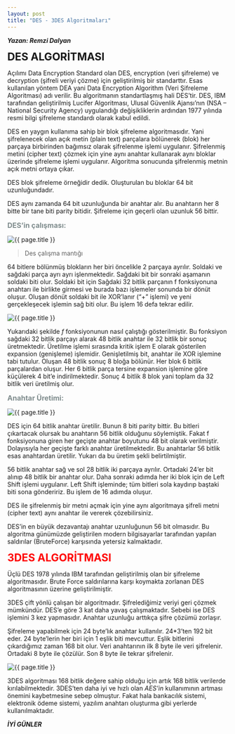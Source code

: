 ```yaml
---
layout: post
title: "DES - 3DES Algoritmaları"
---
```


***Yazan: Remzi Dalyan***

**<font size="5"> DES ALGORİTMASI</font>**

Açılımı Data Encryption Standard olan DES, encryption (veri şifreleme) ve decryption (şifreli veriyi çözme) için geliştirilmiş bir standarttır. Esas kullanılan yöntem DEA yani Data Encryption Algorithm (Veri Şifreleme Algoritması) adı verilir. Bu algoritmanın standartlaşmış hali DES’tir.
DES, IBM tarafından geliştirilmiş Lucifer Algoritması, Ulusal Güvenlik Ajansı’nın (NSA – National Security Agency) uygulandığı değişikliklerin ardından 1977 yılında resmi bilgi şifreleme standardı olarak kabul edildi.

DES en yaygın kullanıma sahip bir blok şifreleme algoritmasıdır. Yani şifrelenecek olan açık metin (plain text) parçalara bölünerek (blok) her parçaya birbirinden bağımsız olarak şifrelenme işlemi uygulanır. Şifrelenmiş metini (cipher text) çözmek için yine aynı anahtar kullanarak aynı bloklar üzerinde şifreleme işlemi uygulanır. Algoritma sonucunda şifrelenmiş metnin açık metni ortaya çıkar.

DES blok şifreleme örneğidir dedik. Oluşturulan bu bloklar 64 bit uzunluğundadır.

DES aynı zamanda 64 bit uzunluğunda bir anahtar alır. Bu anahtarın her 8 bitte bir tane biti parity bitidir. Şifreleme için geçerli olan uzunluk 56 bittir.

**<font color="#7f8c8d" size="3">DES’in çalışması:</font>**

<img src="{{ site.url }}/img/DES/des_birgecis.jpg" alt="{{ page.title }}">

>Des çalışma mantığı

64 bitlere bölünmüş blokların her biri öncelikle 2 parçaya ayrılır. Soldaki ve sağdaki parça ayrı ayrı işlenmektedir. Sağdaki bit bir sonraki aşamanın soldaki biti olur. Soldaki bit için Sağdaki 32 bitlik parçanın f fonksiyonuna anahtarı ile birlikte girmesi ve burada bazı işlemeler sonunda bir dönüt oluşur. Oluşan dönüt soldaki bit ile XOR’lanır (“+” işlemi) ve yeni gerçekleşecek işlemin sağ biti olur. Bu işlem 16 defa tekrar edilir.

<img src="{{ site.url }}/img/DES/des_fonk.jpg" alt="{{ page.title }}">

Yukarıdaki şekilde <i>f</i> fonksiyonunun nasıl çalıştığı gösterilmiştir. Bu fonksiyon sağdaki 32 bitlik parçayı alarak 48 bitlik anahtar ile 32 bitlik bir sonuç üretmektedir. Üretilme işlemi sırasında kritik işlem E olarak gösterilen expansion (genişleme) işlemidir. Genişletilmiş bit, anahtar ile XOR işlemine tabi tutulur. Oluşan 48 bitlik sonuç 8 bloğa bölünür. Her blok 6 bitlik parçalardan oluşur. Her 6 bitlik parça tersine expansion işlemine göre küçülerek 4 bit’e indirilmektedir. Sonuç 4 bitlik 8 blok yani toplam da 32 bitlik veri üretilmiş olur.

**<font color="#7f8c8d" size="3">Anahtar Üretimi:</font>**

<img src="{{ site.url }}/img/DES/des_anahtar.jpg" alt="{{ page.title }}">

DES için 64 bitlik anahtar üretilir. Bunun 8 biti parity bittir. Bu bitleri çıkartacak olursak bu anahtarın 56 bitlik olduğunu söylemiştik. Fakat f fonksiyonuna giren her geçişte anahtar boyutunu 48 bit olarak verilmiştir. Dolayısıyla her geçişte farklı anahtar üretilmektedir. Bu anahtarlar 56 bitlik esas anahtardan üretilir. Yukarı da bu üretim şekli belirtilmiştir.

56 bitlik anahtar sağ ve sol 28 bitlik iki parçaya ayrılır. Ortadaki 24’er bit alınıp 48 bitlik bir anahtar olur. Daha sonraki adımda her iki blok için de Left Shift işlemi uygulanır. Left Shift işleminde; tüm bitleri sola kaydırıp baştaki biti sona göndeririz. Bu işlem de 16 adımda oluşur.

DES ile şifrelenmiş bir metni açmak için yine aynı algoritmaya şifreli metni (cipher text) aynı anahtar ile vererek çözebilirsiniz.

DES’in en büyük dezavantajı anahtar uzunluğunun 56 bit olmasıdır. Bu algoritma günümüzde geliştirilen modern bilgisayarlar tarafından yapılan saldırılar (BruteForce) karşısında yetersiz kalmaktadır.

**<font color="red" size="5"> 3DES ALGORİTMASI</font>**

Üçlü DES 1978 yılında IBM tarafından geliştirilmiş olan bir şifreleme algoritmasıdır. Brute Force saldırılarına karşı koymakta zorlanan DES algoritmasının üzerine geliştirilmiştir.

3DES çift yönlü çalışan bir algoritmadır. Şifrelediğimiz veriyi geri çözmek mümkündür. DES’e göre 3 kat daha yavaş çalışmaktadır. Sebebi ise DES işlemini 3 kez yapmasıdır. Anahtar uzunluğu arttıkça şifre çözümü zorlaşır.

Şifreleme yapabilmek için 24 byte’lık anahtar kullanılır. 24*3’ten 192 bit eder. 24 byte’lerin her biri için 1 eşlik biti mevcuttur. Eşlik bitlerini çıkardığımız zaman 168 bit olur. Veri anahtarının ilk 8 byte ile veri şifrelenir. Ortadaki 8 byte ile çözülür. Son 8 byte ile tekrar şifrelenir.

<img src="{{ site.url }}/img/DES/3DES.jpg" alt="{{ page.title }}">

3DES algoritması 168 bitlik değere sahip olduğu için artık 168 bitlik verilerde kırılabilmektedir. 3DES’ten daha iyi ve hızlı olan <i>AES’in</i> kullanımının artması önemini kaybetmesine sebep olmuştur. Fakat hala bankacılık sistemi, elektronik ödeme sistemi, yazılım anahtarı oluşturma gibi yerlerde kullanılmaktadır.

***İYİ GÜNLER***
